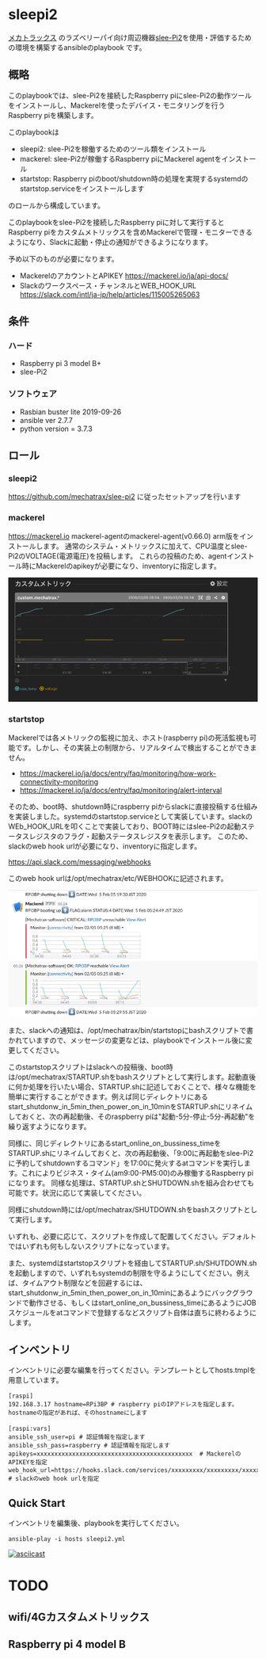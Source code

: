 # sleepi2
[メカトラックス](https://mechatrax.com "メカトラックス") のラズベリーパイ向け周辺機器[slee-Pi2](https://mechatrax.com/products/slee-pi/ "slee-Pi2")を使用・評価するための環境を構築するansibleのplaybook です。

## 概略
このplaybookでは、slee-Pi2を接続したRaspberry piにslee-Pi2の動作ツールをインストールし、Mackerelを使ったデバイス・モニタリングを行うRaspberry piを構築します。

このplaybookは

- sleepi2: slee-Pi2を稼働するためのツール類をインストール
- mackerel: slee-Pi2が稼働するRaspberry piにMackerel agentをインストール
- startstop: Raspberry piのboot/shutdown時の処理を実現するsystemdのstartstop.serviceをインストールします

のロールから構成しています。

このplaybookをslee-Pi2を接続したRaspberry piに対して実行すると
Raspberry piをカスタムメトリックスを含めMackerelで管理・モニターできるようになり、Slackに起動・停止の通知ができるようになります。

予め以下のものが必要になります。

- MackerelのアカウントとAPIKEY https://mackerel.io/ja/api-docs/
- Slackのワークスペース・チャンネルとWEB_HOOK_URL https://slack.com/intl/ja-jp/help/articles/115005265063

## 条件
### ハード
- Raspberry pi 3 model B+
- slee-Pi2
### ソフトウェア
- Rasbian buster lite 2019-09-26
- ansible ver 2.7.7
- python version = 3.7.3

## ロール

### sleepi2

https://github.com/mechatrax/slee-pi2 に従ったセットアップを行います

### mackerel

https://mackerel.io mackerel-agentのmackerel-agent(v0.66.0) arm版をインストールします。
通常のシステム・メトリックスに加えて、CPU温度とslee-Pi2のVOLTAGE(電源電圧)を投稿します。
これらの投稿のため、agentインストール時にMackerelのapikeyが必要になり、inventoryに指定します。

![mackerel](img/mackerel.png)

### startstop

Mackerelでは各メトリックの監視に加え、ホスト(raspberry pi)の死活監視も可能です。しかし、その実装上の制限から、リアルタイムで検出することができません。

- https://mackerel.io/ja/docs/entry/faq/monitoring/how-work-connectivity-monitoring
- https://mackerel.io/ja/docs/entry/faq/monitoring/alert-interval

そのため、boot時、shutdown時にraspberry piからslackに直接投稿する仕組みを実装しました。systemdのstartstop.serviceとして実装しています。slackのWEb_HOOK_URLを叩くことで実装しており、BOOT時にはslee-Pi2の起動ステータスレジスタのフラグ・起動ステータスレジスタを表示します。
このため、slackのweb hook urlが必要になり、inventoryに指定します。

https://api.slack.com/messaging/webhooks

このweb hook urlは/opt/mechatrax/etc/WEBHOOKに記述されます。

![slack](img/slack.png)


また、slackへの通知は、/opt/mechatrax/bin/startstopにbashスクリプトで書かれていますので、メッセージの変更などは、playbookでインストール後に変更してください。

このstartstopスクリプトはslackへの投稿後、boot時は/opt/mechatrax/STARTUP.shをbashスクリプトとして実行します。起動直後に何か処理を行いたい場合、STARTUP.shに記述しておくことで、様々な機能を簡単に実行することができます。例えば同じディレクトリにあるstart_shutdonw_in_5min_then_power_on_in_10minをSTARTUP.shにリネイムしておくと、次の再起動後、そのraspberry piは"起動-5分-停止-5分-再起動"を繰り返すようになります。

同様に、同じディレクトリにあるstart_online_on_bussiness_timeをSTARTUP.shにリネイムしておくと、次の再起動後、「9:00に再起動をslee-Pi2に予約してshutdownするコマンド」を17:00に発火するatコマンドを実行します。これによりビジネス・タイム(am9:00-PM5:00)のみ稼働するRaspberry piになります。
同様な処理は、STARTUP.shとSHUTDOWN.shを組み合わせても可能です。状況に応じて実装してください。


同様にshutdown時には/opt/mechatrax/SHUTDOWN.shをbashスクリプトとして実行します。

いずれも、必要に応じて、スクリプトを作成して配置してください。デフォルトではいずれも何もしないスクリプトになっています。

また、systemdはstartstopスクリプトを経由してSTARTUP.sh/SHUTDOWN.shを起動しますので、いずれもsystemdの制限を守るようにしてください。例えば、タイムアウト制限などを回避するには、start_shutdonw_in_5min_then_power_on_in_10minにあるようにバックグラウンドで動作させる、もしくはstart_online_on_bussiness_timeにあるようにJOBスケジュールをatコマンドで登録するなどスクリプト自体は直ちに終わるようにします。

## インベントリ

インベントリに必要な編集を行ってください。テンプレートとしてhosts.tmplを用意しています。


```
[raspi]
192.168.3.17 hostname=RPi3BP # raspberry piのIPアドレスを指定します。hostnameの指定があれば、そのhostnameにします

[raspi:vars]
ansible_ssh_user=pi # 認証情報を指定します
ansible_ssh_pass=raspberry # 認証情報を指定します
apikeys=xxxxxxxxxxxxxxxxxxxxxxxxxxxxxxxxxxxxxxxxxxxx  # MackerelのAPIKEYを指定
web_hook_url=https://hooks.slack.com/services/xxxxxxxxx/xxxxxxxxx/xxxxxxxxxxxxxxxxxxxxxxxx # slackのweb hook urlを指定
```

## Quick Start
インベントリを編集後、playbookを実行してください。

```
ansible-play -i hosts sleepi2.yml
```

[![asciicast](https://asciinema.org/a/UlZA0hYBKC9oKay9yzSfxY2ok.svg)](https://asciinema.org/a/UlZA0hYBKC9oKay9yzSfxY2ok)

# TODO
##   wifi/4Gカスタムメトリックス
##   Raspberry pi 4 model B
